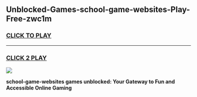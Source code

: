 
## Unblocked-Games-school-game-websites-Play-Free-zwc1m
<h3>
<a href="https://premium76.site?title=school-game-websites&ref=21A">CLICK TO PLAY</a></h3>
<hr>

<h3>
<a href="https://premium76.site?title=school-game-websites&ref=21A">CLICK 2 PLAY</a>
  
</h3>

<a href="https://premium76.site?title=school-game-websites&ref=21A"><img src="https://clearcache.store/games.png"></a>


**school-game-websites games unblocked: Your Gateway to Fun and Accessible Online Gaming**
